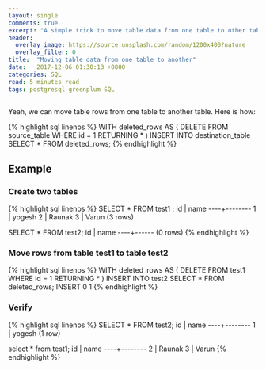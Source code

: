 ```yaml
---
layout: single
comments: true
excerpt: "A simple trick to move table data from one table to other table"
header:
  overlay_image: https://source.unsplash.com/random/1200x400?nature
  overlay_filter: 0
title:  "Moving table data from one table to another"
date:   2017-12-06 01:30:13 +0800
categories: SQL
read: 5 minutes read
tags: postgresql greenplum SQL
---
```



Yeah, we can move table rows from one table to another table. Here is how:

{% highlight sql linenos %}
WITH deleted_rows AS (
DELETE FROM source_table WHERE id = 1
RETURNING *
)
INSERT INTO destination_table
SELECT * FROM deleted_rows;
{% endhighlight %}


## Example
### Create two tables

{% highlight sql linenos %}
SELECT * FROM test1 ;
 id |  name
----+--------
  1 | yogesh
  2 | Raunak
  3 | Varun
(3 rows)

SELECT * FROM test2;
 id | name
----+------
(0 rows)
{% endhighlight %}


### Move rows from table test1 to table test2


{% highlight sql linenos %}
WITH deleted_rows AS (
  DELETE FROM test1 WHERE id = 1
  RETURNING *
  )
  INSERT INTO test2
  SELECT * FROM deleted_rows;
INSERT 0 1
{% endhighlight %}


### Verify

{% highlight sql linenos %}
SELECT * FROM test2;
 id |  name
----+--------
  1 | yogesh
(1 row)

select * from test1;
 id |  name
----+--------
  2 | Raunak
  3 | Varun
{% endhighlight %}
